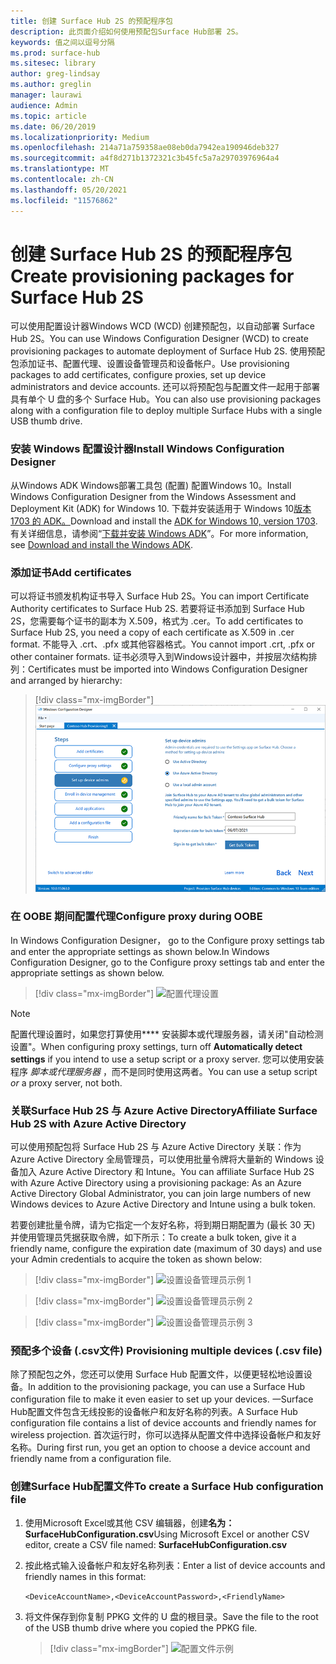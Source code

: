 ```yaml
---
title: 创建 Surface Hub 2S 的预配程序包
description: 此页面介绍如何使用预配包Surface Hub部署 2S。
keywords: 值之间以逗号分隔
ms.prod: surface-hub
ms.sitesec: library
author: greg-lindsay
ms.author: greglin
manager: laurawi
audience: Admin
ms.topic: article
ms.date: 06/20/2019
ms.localizationpriority: Medium
ms.openlocfilehash: 214a71a759358ae08eb0da7942ea190946deb327
ms.sourcegitcommit: a4f8d271b1372321c3b45fc5a7a29703976964a4
ms.translationtype: MT
ms.contentlocale: zh-CN
ms.lasthandoff: 05/20/2021
ms.locfileid: "11576862"
---
```

# <a name="create-provisioning-packages-for-surface-hub-2s"></a><span data-ttu-id="58b24-104">创建 Surface Hub 2S 的预配程序包</span><span class="sxs-lookup"><span data-stu-id="58b24-104">Create provisioning packages for Surface Hub 2S</span></span>

<span data-ttu-id="58b24-105">可以使用配置设计器Windows WCD (WCD) 创建预配包，以自动部署 Surface Hub 2S。</span><span class="sxs-lookup"><span data-stu-id="58b24-105">You can use Windows Configuration Designer (WCD) to create provisioning packages to automate deployment of Surface Hub 2S.</span></span> <span data-ttu-id="58b24-106">使用预配包添加证书、配置代理、设置设备管理员和设备帐户。</span><span class="sxs-lookup"><span data-stu-id="58b24-106">Use provisioning packages to add certificates, configure proxies, set up device administrators and device accounts.</span></span> <span data-ttu-id="58b24-107">还可以将预配包与配置文件一起用于部署具有单个 U 盘的多个 Surface Hub。</span><span class="sxs-lookup"><span data-stu-id="58b24-107">You can also use provisioning packages along with a configuration file to deploy multiple Surface Hubs with a single USB thumb drive.</span></span>

### <a name="install-windows-configuration-designer"></a><span data-ttu-id="58b24-108">安装 Windows 配置设计器</span><span class="sxs-lookup"><span data-stu-id="58b24-108">Install Windows Configuration Designer</span></span>

<span data-ttu-id="58b24-109">从Windows ADK Windows部署工具包 (配置) 配置Windows 10。</span><span class="sxs-lookup"><span data-stu-id="58b24-109">Install Windows Configuration Designer from the Windows Assessment and Deployment Kit (ADK) for Windows 10.</span></span> <span data-ttu-id="58b24-110">下载并安装适用于 Windows 10[版本 1703 的 ADK。](https://go.microsoft.com/fwlink/p/?LinkId=845542)</span><span class="sxs-lookup"><span data-stu-id="58b24-110">Download and install the [ADK for Windows 10, version 1703](https://go.microsoft.com/fwlink/p/?LinkId=845542).</span></span> <span data-ttu-id="58b24-111">有关详细信息，请参阅“[下载并安装 Windows ADK](https://docs.microsoft.com/windows-hardware/get-started/adk-install)”。</span><span class="sxs-lookup"><span data-stu-id="58b24-111">For more information, see [Download and install the Windows ADK](https://docs.microsoft.com/windows-hardware/get-started/adk-install).</span></span>

### <a name="add-certificates"></a><span data-ttu-id="58b24-112">添加证书</span><span class="sxs-lookup"><span data-stu-id="58b24-112">Add certificates</span></span>

<span data-ttu-id="58b24-113">可以将证书颁发机构证书导入 Surface Hub 2S。</span><span class="sxs-lookup"><span data-stu-id="58b24-113">You can import Certificate Authority certificates to Surface Hub 2S.</span></span>
<span data-ttu-id="58b24-114">若要将证书添加到 Surface Hub 2S，您需要每个证书的副本为 X.509，格式为 .cer。</span><span class="sxs-lookup"><span data-stu-id="58b24-114">To add certificates to Surface Hub 2S, you need a copy of each certificate as X.509 in .cer format.</span></span> <span data-ttu-id="58b24-115">不能导入 .crt、.pfx 或其他容器格式。</span><span class="sxs-lookup"><span data-stu-id="58b24-115">You cannot import .crt, .pfx or other container formats.</span></span> <span data-ttu-id="58b24-116">证书必须导入到Windows设计器中，并按层次结构排列：</span><span class="sxs-lookup"><span data-stu-id="58b24-116">Certificates must be imported into Windows Configuration Designer and arranged by hierarchy:</span></span>

> [!div class="mx-imgBorder"]
> ![添加证书](images/sh2-wcd.png)

### <a name="configure-proxy-during-oobe"></a><span data-ttu-id="58b24-118">在 OOBE 期间配置代理</span><span class="sxs-lookup"><span data-stu-id="58b24-118">Configure proxy during OOBE</span></span>

<span data-ttu-id="58b24-119">In Windows Configuration Designer， go to the Configure proxy settings tab and enter the appropriate settings as shown below.</span><span class="sxs-lookup"><span data-stu-id="58b24-119">In Windows Configuration Designer, go to the Configure proxy settings tab and enter the appropriate settings as shown below.</span></span>

> [!div class="mx-imgBorder"]
> ![配置代理设置](images/sh2-proxy.png) 

> [!NOTE]
> <span data-ttu-id="58b24-121">配置代理设置时，如果您打算使用\*\*\*\* 安装脚本或代理服务器，请关闭"自动检测设置"。</span><span class="sxs-lookup"><span data-stu-id="58b24-121">When configuring proxy settings, turn off **Automatically detect settings** if you intend to use a setup script or a proxy server.</span></span> <span data-ttu-id="58b24-122">您可以使用安装程序 *脚本或代理服务器* ，而不是同时使用这两者。</span><span class="sxs-lookup"><span data-stu-id="58b24-122">You can use a setup script *or* a proxy server, not both.</span></span>

### <a name="affiliate-surface-hub-2s-with-azure-active-directory"></a><span data-ttu-id="58b24-123">关联Surface Hub 2S 与 Azure Active Directory</span><span class="sxs-lookup"><span data-stu-id="58b24-123">Affiliate Surface Hub 2S with Azure Active Directory</span></span>

<span data-ttu-id="58b24-124">可以使用预配包将 Surface Hub 2S 与 Azure Active Directory 关联：作为 Azure Active Directory 全局管理员，可以使用批量令牌将大量新的 Windows 设备加入 Azure Active Directory 和 Intune。</span><span class="sxs-lookup"><span data-stu-id="58b24-124">You can affiliate Surface Hub 2S with Azure Active Directory using a provisioning package: As an Azure Active Directory Global Administrator, you can join large numbers of new Windows devices to Azure Active Directory and Intune using a bulk token.</span></span>

<span data-ttu-id="58b24-125">若要创建批量令牌，请为它指定一个友好名称，将到期日期配置为 (最长 30 天) 并使用管理员凭据获取令牌，如下所示：</span><span class="sxs-lookup"><span data-stu-id="58b24-125">To create a bulk token, give it a friendly name, configure the expiration date (maximum of 30 days) and use your Admin credentials to acquire the token as shown below:</span></span>

> [!div class="mx-imgBorder"]
> ![设置设备管理员示例 1](images/sh2-token.png)

> [!div class="mx-imgBorder"]
> ![设置设备管理员示例 2](images/sh2-token2.png)

> [!div class="mx-imgBorder"]
> ![设置设备管理员示例 3](images/sh2-token3.png)


### <a name="provisioning-multiple-devices-csv-file"></a><span data-ttu-id="58b24-129">预配多个设备 (.csv文件) </span><span class="sxs-lookup"><span data-stu-id="58b24-129">Provisioning multiple devices (.csv file)</span></span>

<span data-ttu-id="58b24-130">除了预配包之外，您还可以使用 Surface Hub 配置文件，以便更轻松地设置设备。</span><span class="sxs-lookup"><span data-stu-id="58b24-130">In addition to the provisioning package, you can use a Surface Hub configuration file to make it even easier to set up your devices.</span></span> <span data-ttu-id="58b24-131">一Surface Hub配置文件包含无线投影的设备帐户和友好名称的列表。</span><span class="sxs-lookup"><span data-stu-id="58b24-131">A Surface Hub configuration file contains a list of device accounts and friendly names for wireless projection.</span></span> <span data-ttu-id="58b24-132">首次运行时，你可以选择从配置文件中选择设备帐户和友好名称。</span><span class="sxs-lookup"><span data-stu-id="58b24-132">During first run, you get an option to choose a device account and friendly name from a configuration file.</span></span>

### <a name="to-create-a-surface-hub-configuration-file"></a><span data-ttu-id="58b24-133">创建Surface Hub配置文件</span><span class="sxs-lookup"><span data-stu-id="58b24-133">To create a Surface Hub configuration file</span></span>

1. <span data-ttu-id="58b24-134">使用Microsoft Excel或其他 CSV 编辑器，创建**名为：SurfaceHubConfiguration.csv**</span><span class="sxs-lookup"><span data-stu-id="58b24-134">Using Microsoft Excel or another CSV editor, create a CSV file named: **SurfaceHubConfiguration.csv**</span></span>

2. <span data-ttu-id="58b24-135">按此格式输入设备帐户和友好名称列表：</span><span class="sxs-lookup"><span data-stu-id="58b24-135">Enter a list of device accounts and friendly names in this format:</span></span>

    `<DeviceAccountName>,<DeviceAccountPassword>,<FriendlyName>`

3. <span data-ttu-id="58b24-136">将文件保存到你复制 PPKG 文件的 U 盘的根目录。</span><span class="sxs-lookup"><span data-stu-id="58b24-136">Save the file to the root of the USB thumb drive where you copied the PPKG file.</span></span>

    > [!div class="mx-imgBorder"]
    > ![配置文件示例](images/sh2-config-file.png)
